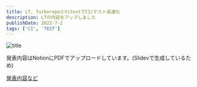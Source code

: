 ```yaml
---
title: LT, TurborepoとVitestでCI/テスト高速化
description: LTの内容をアップしました
publishDate: 2022-7-2
tags: ['CI', 'TEST']
---
```


![title](/posts/turborepo-and-vitest/title.png)

発表内容はNotionにPDFでアップロードしています。(Slidevで生成しているため)

[発表内容など](https://toyb0x-blog.notion.site/LT-Turborepo-Vitest-CI-a9521dbb19b34ce2b68c5e74492b0e60)
